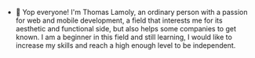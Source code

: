 - 👋 Yop everyone! I'm Thomas Lamoly, an ordinary person with a passion for web and mobile development, a field that interests me for its aesthetic and functional side, 
but also helps some companies to get known. 
I am a beginner in this field and still learning, I would like to increase my skills and reach a high enough level to be independent.

<!---
ThomasL974/ThomasL974 is a ✨ special ✨ repository because its `README.md` (this file) appears on your GitHub profile.
You can click the Preview link to take a look at your changes.
--->
